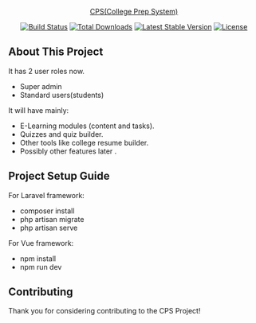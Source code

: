 <p align="center"><a href="https://www.cpsdev.xyz" target="_blank">CPS(College Prep System)</a></p>

<p align="center">
<a href="https://travis-ci.org/laravel/framework"><img src="https://travis-ci.org/laravel/framework.svg" alt="Build Status"></a>
<a href="https://packagist.org/packages/laravel/framework"><img src="https://img.shields.io/packagist/dt/laravel/framework" alt="Total Downloads"></a>
<a href="https://packagist.org/packages/laravel/framework"><img src="https://img.shields.io/packagist/v/laravel/framework" alt="Latest Stable Version"></a>
<a href="https://packagist.org/packages/laravel/framework"><img src="https://img.shields.io/packagist/l/laravel/framework" alt="License"></a>
</p>

## About This Project

It has 2 user roles now.
- Super admin
- Standard users(students)

It will have mainly:

- E-Learning modules (content and tasks).
- Quizzes and quiz builder.
- Other tools like college resume builder.
- Possibly other features later .


## Project Setup Guide
For Laravel framework:

- composer install
- php artisan migrate
- php artisan serve

For Vue framework:

- npm install
- npm run dev

## Contributing

Thank you for considering contributing to the CPS Project!


